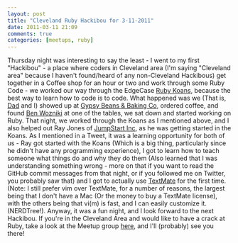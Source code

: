 ```yaml
---
layout: post
title: "Cleveland Ruby Hackibou for 3-11-2011"
date: 2011-03-11 21:09
comments: true
categories: [meetups, ruby] 
---
```

Thursday night was interesting to say the least - I went to my first "Hackibou" - a place where coders in Cleveland area (I'm saying "Cleveland area" because I haven't found/heard of any non-Cleveland Hackibous) get together in a Coffee shop for an hour or two and work through some Ruby Code <!--more-->- we worked our way through the EdgeCase <a href="http://www.rubykoans.com/">Ruby Koans</a>, because the best way to learn how to code is to code. What happened was we (That is, <a href="http://jeffreygifford.com">Dad</a> and I) showed up at <a href="http://www.gypsybeans.com/">Gypsy Beans &amp; Baking Co</a>, ordered coffee, and found <a href="http://benwoz.com/">Ben Wozniki</a> at one of the tables, we sat down and started working on Ruby.
That night, we worked through the Koans as I mentioned above, and I also helped out Ray Jones of <a href="http://www.jumpstartinc.org/">JumpStart Inc</a>, as he was getting started in the Koans.
As I mentioned in a Tweet, it was a learning opportunity for both of us - Ray got started with the Koans (Which is a big thing, particularly since he didn't have any programming experience), I got to learn how to teach someone what things do and why they do them (Also learned that I was understanding something wrong - more on that if you want to read the GitHub commit messages from that night, or if you followed me on Twitter, you probably saw that) and I got to actually use <a href="http://macromates.com/">TextMate</a> for the first time. (Note: I still prefer vim over TextMate, for a number of reasons, the largest being that I don't have a Mac (Or the money to buy a TextMate license), with the others being that vi(m) is fast, and I can easily customize it. (NERDTree!).
Anyway, it was a fun night, and I look forward to the next Hackibou. If you're in the Cleveland Area and would like to have a crack at Ruby, take a look at the Meetup group <a href="http://www.meetup.com/ClevelandRuby/">here</a>, and I'll (probably) see you there!


